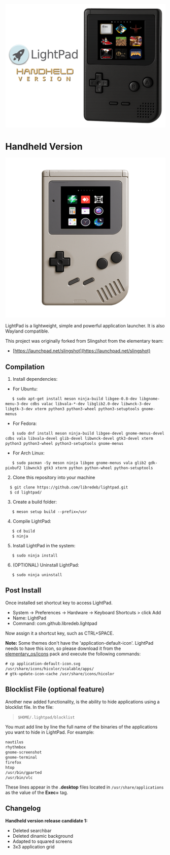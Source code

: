 ![LightPad](logo.png)
# Handheld Version

![handheld running LightPad](handheld.png)

LightPad is a lightweight, simple and powerful application launcher. It is also Wayland compatible.

This project was originally forked from Slingshot from the elementary team:

  * [https://launchpad.net/slingshot](https://launchpad.net/slingshot)

## Compilation

   1. Install dependencies:
   * For Ubuntu:
   ```
      $ sudo apt-get install meson ninja-build libgee-0.8-dev libgnome-menu-3-dev cdbs valac libvala-*-dev libglib2.0-dev libwnck-3-dev libgtk-3-dev xterm python3 python3-wheel python3-setuptools gnome-menus
   ```
   * For Fedora:
   ```
      $ sudo dnf install meson ninja-build libgee-devel gnome-menus-devel cdbs vala libvala-devel glib-devel libwnck-devel gtk3-devel xterm python3 python3-wheel python3-setuptools gnome-menus
   ```
   * For Arch Linux:
   ```
      $ sudo pacman -Sy meson ninja libgee gnome-menus vala glib2 gdk-pixbuf2 libwnck3 gtk3 xterm python python-wheel python-setuptools
   ```
   2. Clone this repository into your machine
   ```
     $ git clone https://github.com/libredeb/lightpad.git
     $ cd lightpad/
   ```
   3. Create a build folder:
   ```
      $ meson setup build --prefix=/usr
   ```
   4. Compile LightPad:
   ```
      $ cd build
      $ ninja
   ```
   5. Install LightPad in the system:
   ```
      $ sudo ninja install
   ```
   6. (OPTIONAL) Uninstall LightPad:
   ```
      $ sudo ninja uninstall
   ```

## Post Install

Once installed set shortcut key to access LightPad.

  * System -> Preferences -> Hardware -> Keyboard Shortcuts > click Add
  * Name: LightPad
  * Command: com.github.libredeb.lightpad

Now assign it a shortcut key, such as CTRL+SPACE.

**Note:** Some themes don't have the 'application-default-icon'. LightPad needs to have this icon, so please download it from the [elementary_os/icons](https://github.com/elementary/icons/blob/master/apps/128/application-default-icon.svg) pack and execute the following commands:
```
# cp application-default-icon.svg /usr/share/icons/hicolor/scalable/apps/
# gtk-update-icon-cache /usr/share/icons/hicolor
```

## Blocklist File (optional feature)

Another new added functionality, is the ability to hide applications using a blocklist file. In the file:
> `$HOME/.lightpad/blocklist`

You must add line by line the full name of the binaries of the applications you want to hide in LightPad. For example:
```
nautilus
rhythmbox
gnome-screenshot
gnome-terminal
firefox
htop
/usr/bin/gparted
/usr/bin/vlc
```

These lines appear in the **.desktop** files located in `/usr/share/applications` as the value of the **Exec=** tag.


## Changelog

**Handheld version release candidate 1:**
* Deleted searchbar
* Deleted dinamic background
* Adapted to squared screens
* 3x3 application grid